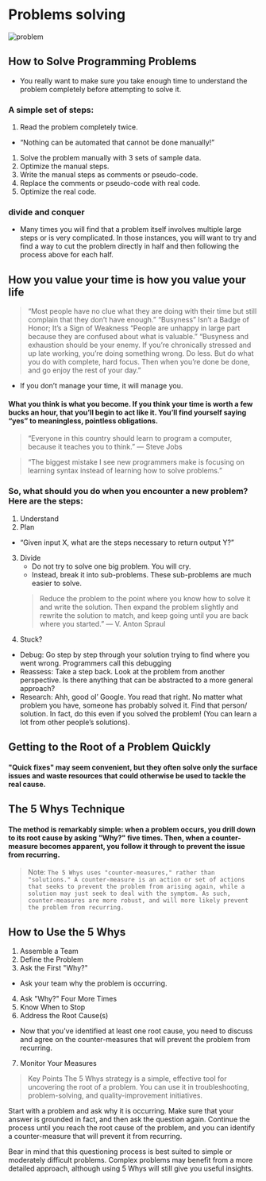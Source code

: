 # Problems solving
![problem](https://asq.org/-/media/Images/Learn-About-Quality/problem-solving.png?h=243&w=278&la=en)

## How to Solve Programming Problems
- You really want to make sure you take enough time to understand the problem completely before attempting to solve it.

### A simple set of steps:
 1. Read the problem completely twice.
  * “Nothing can be automated that cannot be done manually!”

 1. Solve the problem manually with 3 sets of sample data.
 1. Optimize the manual steps.
 1. Write the manual steps as comments or pseudo-code.
 1. Replace the comments or pseudo-code with real code.
 1. Optimize the real code.
### divide and conquer
- Many times you will find that a problem itself involves multiple large steps or is very complicated.  In those instances, you will want to try and find a way to cut the problem directly in half and then following the process above for each half.


## How you value your time is how you value your life
> “Most people have no clue what they are doing with their time but still complain that they don’t have enough.” 
> “Busyness” Isn’t a Badge of Honor; It’s a Sign of Weakness
> “People are unhappy in large part because they are confused about what is valuable.” 
> “Busyness and exhaustion should be your enemy. If you’re chronically stressed and up late working, you’re doing something wrong. Do less. But do what you do with complete, hard focus. Then when you’re done be done, and go enjoy the rest of your day.”

- If you don’t manage your time, it will manage you.
#### What you think is what you become. If you think your time is worth a few bucks an hour, that you’ll begin to act like it. You’ll find yourself saying “yes” to meaningless, pointless obligations.


> “Everyone in this country should learn to program a computer, because it teaches you to think.” — Steve Jobs

> “The biggest mistake I see new programmers make is focusing on learning syntax instead of learning how to solve problems.”
### So, what should you do when you encounter a new problem?Here are the steps:
1. Understand
2. Plan
 * “Given input X, what are the steps necessary to return output Y?”
3. Divide
    * Do not try to solve one big problem. You will cry.
    * Instead, break it into sub-problems. These sub-problems are much easier to solve.
    > Reduce the problem to the point where you know how to solve it and write the solution. Then expand the problem slightly and rewrite the solution to match, and keep going until you are back where you started.” — V. Anton Spraul
4. Stuck?
* Debug: Go step by step through your solution trying to find where you went wrong. Programmers call this debugging 
* Reassess: Take a step back. Look at the problem from another perspective. Is there anything that can be abstracted to a more general approach?
* Research: Ahh, good ol’ Google. You read that right. No matter what problem you have, someone has probably solved it. Find that person/ solution. In fact, do this even if you solved the problem! (You can learn a lot from other people’s solutions).

## Getting to the Root of a Problem Quickly

####  "Quick fixes" may seem convenient, but they often solve only the surface issues and waste resources that could otherwise be used to tackle the real cause.
## The 5 Whys Technique

#### The method is remarkably simple: when a problem occurs, you drill down to its root cause by asking "Why?" five times. Then, when a counter-measure becomes apparent, you follow it through to prevent the issue from recurring.

> Note:
`The 5 Whys uses "counter-measures," rather than "solutions." A counter-measure is an action or set of actions that seeks to prevent the problem from arising again, while a solution may just seek to deal with the symptom. As such, counter-measures are more robust, and will more likely prevent the problem from recurring.`


## How to Use the 5 Whys
1. Assemble a Team
2. Define the Problem
3. Ask the First "Why?"
 - Ask your team why the problem is occurring.
4. Ask "Why?" Four More Times
5. Know When to Stop
6. Address the Root Cause(s)
 - Now that you've identified at least one root cause, you need to discuss and agree on the counter-measures that will prevent the problem from recurring.
7. Monitor Your Measures

> Key Points
 The 5 Whys strategy is a simple, effective tool for uncovering the root of a problem. You can use it in troubleshooting, problem-solving, and quality-improvement initiatives.

 Start with a problem and ask why it is occurring. Make sure that your answer is grounded in fact, and then ask the question again. Continue the process until you reach the root cause of the problem, and you can identify a counter-measure that will prevent it from recurring.

 Bear in mind that this questioning process is best suited to simple or moderately difficult problems. Complex problems may benefit from a more detailed approach, although using 5 Whys will still give you useful insights.